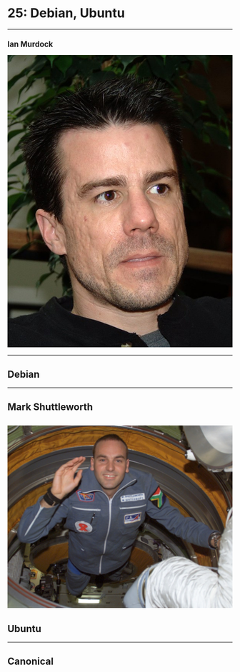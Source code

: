 # 25: Debian, Ubuntu
------
## Ian Murdock

![Ian Murdock](img/ian-murdock.jpg) <!-- .element: style="height: 60vh;" -->
<style>
#ian-murdock { font-size: 1.2em; }
</style>
---
## Debian

------
## Mark Shuttleworth

![Mark Shuttleworth](img/mark-shuttleworth.jpg) <!-- .element: style="height: 60vh;" -->
---
## Ubuntu
---
## Canonical
